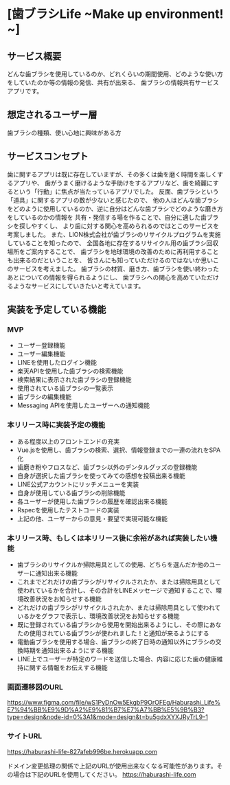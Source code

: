 # [歯ブラシLife ~Make up environment! ~]

## サービス概要

どんな歯ブラシを使用しているのか、どれくらいの期間使用、どのような使い方をしていたのか等の情報の発信、共有が出来る、
歯ブラシの情報共有サービスアプリです。


## 想定されるユーザー層
歯ブラシの種類、使い心地に興味がある方

## サービスコンセプト
歯に関するアプリは既に存在していますが、その多くは歯を磨く時間を楽しくするアプリや、
歯がうまく磨けるような手助けをするアプリなど、歯を綺麗にするという「行動」に焦点が当たっているアプリでした。
反面、歯ブラシという「道具」に関するアプリの数が少ないと感じたので、
他の人はどんな歯ブラシをどのように使用しているのか、逆に自分はどんな歯ブラシでどのような磨き方をしているのかの情報を
共有・発信する場を作ることで、自分に適した歯ブラシを探しやすくし、
より歯に対する関心を高められるのではとこのサービスを考案しました。
また、LION株式会社が歯ブラシのリサイクルプログラムを実施していることを知ったので、
全国各地に存在するリサイクル用の歯ブラシ回収場所をご案内することで、
歯ブラシを地球環境の改善のために再利用することも出来るのだということを、
皆さんにも知っていただけるのではないか思いこのサービスを考えました。
歯ブラシの材質、磨き方、歯ブラシを使い終わったあとについての情報を得られるようにし、
歯ブラシへの関心を高めていただけるようなサービスにしていきたいと考えています。


## 実装を予定している機能
### MVP
* ユーザー登録機能
* ユーザー編集機能
* LINEを使用したログイン機能
* 楽天APIを使用した歯ブラシの検索機能
* 検索結果に表示された歯ブラシの登録機能
* 使用されている歯ブラシの一覧表示
* 歯ブラシの編集機能
* Messaging APIを使用したユーザーへの通知機能

### 本リリース時に実装予定の機能
* ある程度以上のフロントエンドの充実
* Vue.jsを使用し、歯ブラシの検索、選択、情報登録までの一連の流れをSPA化
* 歯磨き粉やフロスなど、歯ブラシ以外のデンタルグッズの登録機能
* 自身が選択した歯ブラシを使ってみての感想を投稿出来る機能
* LINE公式アカウントにリッチメニューを実装
* 自身が使用している歯ブラシの削除機能
* 各ユーザーが使用した歯ブラシの履歴を確認出来る機能
* Rspecを使用したテストコードの実装
* 上記の他、ユーザーからの意見・要望で実現可能な機能

### 本リリース時、もしくは本リリース後に余裕があれば実装したい機能

* 歯ブラシのリサイクルか掃除用具としての使用、どちらを選んだか他のユーザーに通知出来る機能
* これまでどれだけの歯ブラシがリサイクルされたか、または掃除用具として使われているかを合計し、その合計をLINEメッセージで通知することで、環境改善状況をお知らせする機能
* どれだけの歯ブラシがリサイクルされたか、または掃除用具として使われているかをグラフで表示し、環境改善状況をお知らせする機能
* 既に登録されている歯ブラシから使用を開始出来るようにし、その際にあなたの使用されている歯ブラシが使われました！と通知が来るようにする
* 電動歯ブラシを使用する場合、歯ブラシの終了日時の通知以外にブラシの交換時期を通知出来るようにする機能
* LINE上でユーザーが特定のワードを送信した場合、内容に応じた歯の健康維持に関する情報をお伝えする機能

### 画面遷移図のURL
https://www.figma.com/file/wS1PyDnOw5EkgbP9OrOFEg/Haburashi_Life%E7%94%BB%E9%9D%A2%E9%81%B7%E7%A7%BB%E5%9B%B3?type=design&node-id=0%3A1&mode=design&t=bu5gdxXYXJRyTrL9-1

### サイトURL

https://haburashi-life-827afeb996be.herokuapp.com

ドメイン変更処理の関係で上記のURLが使用出来なくなる可能性があります。その場合は下記のURLを使用してください。
https://haburashi-life.com
